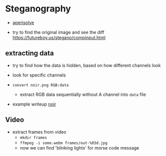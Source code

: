 # Steganography

- [aperisolve](https://github.com/Zeecka/AperiSolve)

- try to find the original image and see the diff https://futureboy.us/stegano/compinput.html

## extracting data

- try to find how the data is hidden, based on how different channels look
- look for specific channels
- `convert noir.png RGB:data`

  - extract RGB data sequentially without A channel into `data` file

- example writeup [noir](https://hackmd.io/@r1t0/HywhSDkWj)

## Video

- extract frames from video
  - `mkdir frames`
  - `ffmpeg -i some.webm frames/out-%03d.jpg`
  - now we can find 'blinking lights' for morse code message
